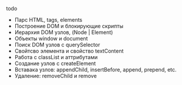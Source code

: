 todo

- Парс HTML, tags, elements
- Построение DOM и блокирующие скрипты
- Иерархия DOM узлов, (Node | Element)
- Объекты window и document
- Поиск DOM узлов с querySelector
- Свойтсво элемента и свойство textContent
- Работа с classList и аттрибутами
- Создание узлов с createElement
- Вставака узлов: appendChild, insertBefore, append, prepend, etc.
- Удаление: removeChild и remove
